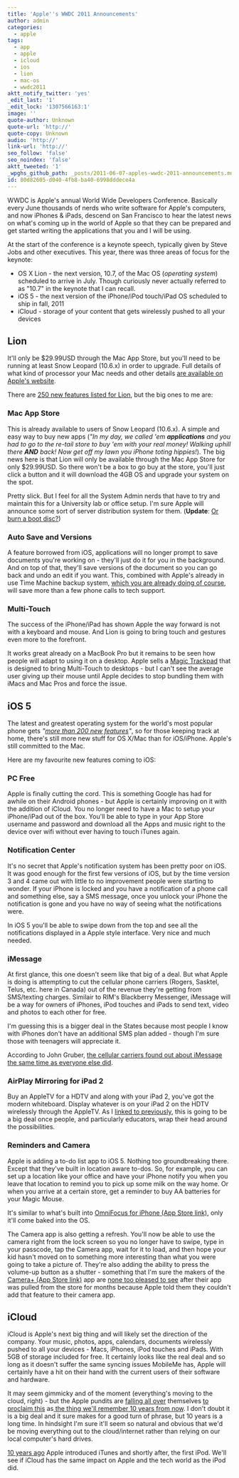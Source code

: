 ```yaml
---
title: 'Apple''s WWDC 2011 Announcements'
author: admin
categories:
  - apple
tags:
  - app
  - apple
  - icloud
  - ios
  - lion
  - mac-os
  - wwdc2011
aktt_notify_twitter: 'yes'
_edit_last: '1'
_edit_lock: '1307566163:1'
image: ''
quote-author: Unknown
quote-url: 'http://'
quote-copy: Unknown
audio: 'http://'
link-url: 'http://'
seo_follow: 'false'
seo_noindex: 'false'
aktt_tweeted: '1'
_wpghs_github_path: _posts/2011-06-07-apples-wwdc-2011-announcements.md
id: 80d82605-d040-4fb8-ba40-6998dddece4a
---
```

<p>WWDC is Apple's annual World Wide Developers Conference. Basically every June thousands of nerds who write software for Apple's computers, and now iPhones & iPads, descend on San Francisco to hear the latest news on what's coming up in the world of Apple so that they can be prepared and get started writing the applications that you and I will be using.</p>
<p>At the start of the conference is a keynote speech, typically given by Steve Jobs and other executives. This year, there was three areas of focus for the keynote:</p>
<ul>
<li>OS X Lion - the next version, 10.7, of the Mac OS (<em>operating system</em>) scheduled to arrive in July. Though curiously never actually referred to as "10.7" in the keynote that I can recall.</li>
<li>iOS 5 - the next version of the iPhone/iPod touch/iPad OS scheduled to ship in fall, 2011</li>
<li>iCloud - storage of your content that gets wirelessly pushed to all your devices</li>
</ul>
<h2>Lion</h2>
<p>It'll only be $29.99USD through the Mac App Store, but you'll need to be running at least Snow Leopard (10.6.x) in order to upgrade. Full details of what kind of processor your Mac needs and other details <a href="http://www.apple.com/macosx/how-to-buy/">are available on Apple's website</a>.</p>
<p>There are <a href="http://www.apple.com/macosx/whats-new/features.html">250 new features listed for Lion</a>, but the big ones to me are:</p>
<h3>Mac App Store</h3>
<p>This is already available to users of Snow Leopard (10.6.x). A simple and easy way to buy new apps (<em>"In my day, we called 'em <strong>applications</strong> and you had to go to the re-tail store to buy 'em with your real money! Walking uphill there <strong>AND</strong> back! Now get off my lawn you iPhone toting hippies!</em>). The big news here is that Lion will only be available through the Mac App Store for only $29.99USD. So there won't be a box to go buy at the store, you'll just click a button and it will download the 4GB OS and upgrade your system on the spot.</p>
<p>Pretty slick. But I feel for all the System Admin nerds that have to try and maintain this for a University lab or office setup. I'm sure Apple will announce some sort of server distribution system for them. (<strong>Update</strong>: <a href="http://www.tuaw.com/2011/06/07/how-to-burn-a-lion-boot-disc/">Or burn a boot disc?</a>)</p>
<h3>Auto Save and Versions</h3>
<p>A feature borrowed from iOS, applications will no longer prompt to save documents you're working on - they'll just do it for you in the background. And on top of that, they'll save versions of the document so you can go back and undo an edit if you want. This, combined with Apple's already in use Time Machine backup system, <a href="https://chrisenns.com/2011/04/06/backup/">which you are already doing of course</a>, will save more than a few phone calls to tech support.</p>
<h3>Multi-Touch</h3>
<p>The success of the iPhone/iPad has shown Apple the way forward is not with a keyboard and mouse. And Lion is going to bring touch and gestures even more to the forefront.</p>
<p>It works great already on a MacBook Pro but it remains to be seen how people will adapt to using it on a desktop. Apple sells a <a href="http://store.apple.com/us/product/MC380?mco=MTg4NDU4ODI">Magic Trackpad</a> that is designed to bring Multi-Touch to desktops - but I can't see the average user giving up their mouse until Apple decides to stop bundling them with iMacs and Mac Pros and force the issue.</p>
<h2>iOS 5</h2>
<p>The latest and greatest operating system for the world's most popular phone gets <em>"<a href="http://www.apple.com/ios/ios5/features.html">more than 200 new features</a>"</em>, so for those keeping track at home, there's still more new stuff for OS X/Mac than for iOS/iPhone. Apple's still committed to the Mac.</p>
<p>Here are my favourite new features coming to iOS:</p>
<h3>PC Free</h3>
<p>Apple is finally cutting the cord. This is something Google has had for awhile on their Android phones - but Apple is certainly improving on it with the addition of iCloud. You no longer need to have a Mac to setup your iPhone/iPad out of the box. You'll be able to type in your App Store username and password and download all the Apps and music right to the device over wifi without ever having to touch iTunes again.</p>
<h3>Notification Center</h3>
<p>It's no secret that Apple's notification system has been pretty poor on iOS. It was good enough for the first few versions of iOS, but by the time version 3 and 4 came out with little to no improvement people were starting to wonder. If your iPhone is locked and you have a notification of a phone call and something else, say a SMS message, once you unlock your iPhone the notification is gone and you have no way of seeing what the notifications were.</p>
<p>In iOS 5 you'll be able to swipe down from the top and see all the notifications displayed in a Apple style interface. Very nice and much needed.</p>
<h3>iMessage</h3>
<p>At first glance, this one doesn't seem like that big of a deal. But what Apple is doing is attempting to cut the cellular phone carriers (Rogers, Sasktel, Telus, etc. here in Canada) out of the revenue they're getting from SMS/texting charges. Similair to RIM's Blackberry Messenger, iMessage will be a way for owners of iPhones, iPod touches and iPads to send text, video and photos to each other for free.</p>
<p>I'm guessing this is a bigger deal in the States because most people I know with iPhones don't have an additional SMS plan added - though I'm sure those with teenagers will appreciate it.</p>
<p>According to John Gruber, <a href="http://daringfireball.net/linked/2011/06/06/imessage">the cellular carriers found out about iMessage the same time as everyone else did</a>.</p>
<h3>AirPlay Mirroring for iPad 2</h3>
<p>Buy an AppleTV for a HDTV and along with your iPad 2, you've got the modern whiteboard. Display whatever is on your iPad 2 on the HDTV wirelessly through the AppleTV. As I <a href="https://chrisenns.com/2011/06/07/thoughts-from-a-classroom-on-wwdc/">linked to previously</a>, this is going to be a big deal once people, and particularly educators, wrap their head around the possibilities.</p>
<h3>Reminders and Camera</h3>
<p>Apple is adding a to-do list app to iOS 5. Nothing too groundbreaking there. Except that they've built in location aware to-dos. So, for example, you can set up a location like your office and have your iPhone notify you when you leave that location to remind you to pick up some milk on the way home. Or when you arrive at a certain store, get a reminder to buy AA batteries for your Magic Mouse.</p>
<p>It's similar to what's built into <a href="http://click.linksynergy.com/fs-bin/stat?id=6PFrOqNV4B8&offerid=146261&type=3&subid=0&tmpid=1826&RD_PARM1=http%253A%252F%252Fitunes.apple.com%252Fca%252Fapp%252Fomnifocus-for-iphone%252Fid284885288%253Fmt%253D8%2526uo%253D4%2526partnerId%253D30" target="itunes_store">OmniFocus for iPhone (App Store link)</a>, only it'll come baked into the OS.</p>
<p>The Camera app is also getting a refresh. You'll now be able to use the camera right from the lock screen so you no longer have to swipe, type in your passcode, tap the Camera app, wait for it to load, and then hope your kid hasn't moved on to something more interesting than what you were going to take a picture of. They're also adding the ability to press the volume-up button as a shutter - something that I'm sure the makers of the <a href="http://click.linksynergy.com/fs-bin/stat?id=6PFrOqNV4B8&offerid=146261&type=3&subid=0&tmpid=1826&RD_PARM1=http%253A%252F%252Fitunes.apple.com%252Fca%252Fapp%252Fid329670577%253Fmt%253D8%2526uo%253D4%2526partnerId%253D30" target="itunes_store">Camera+​ (App Store link)</a> app are <a href="https://twitter.com/#!/taptaptap/status/77801025586728960">none too pleased to see</a> after their app was pulled from the store for months because Apple told them they couldn't add that feature to their camera app.</p>
<h2>iCloud</h2>
<p>iCloud is Apple's next big thing and will likely set the direction of the company. Your music, photos, apps, calendars, documents wirelessly pushed to all your devices - Macs, iPhones, iPod touches and iPads. With 5GB of storage included for free. It certainly looks like the real deal and so long as it doesn't suffer the same syncing issues MobileMe has, Apple will certainly have a hit on their hand with the current users of their software and hardware.</p>
<p>It may seem gimmicky and of the moment (everything's moving to the cloud, right) - but the Apple pundits are <a href="http://daringfireball.net/2011/06/demoted">falling all over</a> themselves <a href="http://brooksreview.net/2011/06/wwdc-big-stuff/">to proclaim this</a> as<a href="http://shawnblanc.net/2011/06/wwdc-2011-keynote/"> the thing we'll remember 10 years from now</a>. I don't doubt it is a big deal and it sure makes for a good turn of phrase, but 10 years is a long time. In hindsight I'm sure it'll seem so natural and obvious that we'd be moving everything out to the cloud/internet rather than relying on our local computer's hard drives.</p>
<p><a href="http://en.wikipedia.org/wiki/Timeline_of_Apple_Inc._products">10 years ago</a> Apple introduced iTunes and shortly after, the first iPod. We'll see if iCloud has the same impact on Apple and the tech world as the iPod did.</p>
